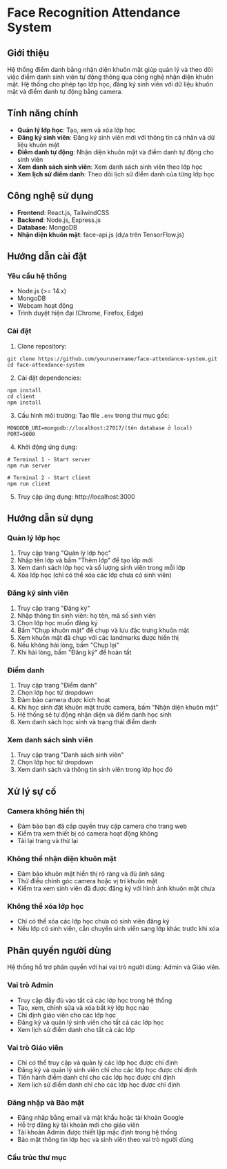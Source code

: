 # Face Recognition Attendance System

## Giới thiệu

Hệ thống điểm danh bằng nhận diện khuôn mặt giúp quản lý và theo dõi việc điểm danh sinh viên tự động thông qua công nghệ nhận diện khuôn mặt. Hệ thống cho phép tạo lớp học, đăng ký sinh viên với dữ liệu khuôn mặt và điểm danh tự động bằng camera.

## Tính năng chính

- **Quản lý lớp học**: Tạo, xem và xóa lớp học
- **Đăng ký sinh viên**: Đăng ký sinh viên mới với thông tin cá nhân và dữ liệu khuôn mặt
- **Điểm danh tự động**: Nhận diện khuôn mặt và điểm danh tự động cho sinh viên
- **Xem danh sách sinh viên**: Xem danh sách sinh viên theo lớp học
- **Xem lịch sử điểm danh**: Theo dõi lịch sử điểm danh của từng lớp học

## Công nghệ sử dụng

- **Frontend**: React.js, TailwindCSS
- **Backend**: Node.js, Express.js
- **Database**: MongoDB
- **Nhận diện khuôn mặt**: face-api.js (dựa trên TensorFlow.js)

## Hướng dẫn cài đặt

### Yêu cầu hệ thống

- Node.js (>= 14.x)
- MongoDB
- Webcam hoạt động
- Trình duyệt hiện đại (Chrome, Firefox, Edge)

### Cài đặt

1. Clone repository:

```
git clone https://github.com/yourusername/face-attendance-system.git
cd face-attendance-system
```

2. Cài đặt dependencies:

```
npm install
cd client
npm install
```

3. Cấu hình môi trường:
   Tạo file `.env` trong thư mục gốc:

```
MONGODB_URI=mongodb://localhost:27017/(tên database ở local)
PORT=5000
```

4. Khởi động ứng dụng:

```
# Terminal 1 - Start server
npm run server

# Terminal 2 - Start client
npm run client
```

5. Truy cập ứng dụng: http://localhost:3000

## Hướng dẫn sử dụng

### Quản lý lớp học

1. Truy cập trang "Quản lý lớp học"
2. Nhập tên lớp và bấm "Thêm lớp" để tạo lớp mới
3. Xem danh sách lớp học và số lượng sinh viên trong mỗi lớp
4. Xóa lớp học (chỉ có thể xóa các lớp chưa có sinh viên)

### Đăng ký sinh viên

1. Truy cập trang "Đăng ký"
2. Nhập thông tin sinh viên: họ tên, mã số sinh viên
3. Chọn lớp học muốn đăng ký
4. Bấm "Chụp khuôn mặt" để chụp và lưu đặc trưng khuôn mặt
5. Xem khuôn mặt đã chụp với các landmarks được hiển thị
6. Nếu không hài lòng, bấm "Chụp lại"
7. Khi hài lòng, bấm "Đăng ký" để hoàn tất

### Điểm danh

1. Truy cập trang "Điểm danh"
2. Chọn lớp học từ dropdown
3. Đảm bảo camera được kích hoạt
4. Khi học sinh đặt khuôn mặt trước camera, bấm "Nhận diện khuôn mặt"
5. Hệ thống sẽ tự động nhận diện và điểm danh học sinh
6. Xem danh sách học sinh và trạng thái điểm danh

### Xem danh sách sinh viên

1. Truy cập trang "Danh sách sinh viên"
2. Chọn lớp học từ dropdown
3. Xem danh sách và thông tin sinh viên trong lớp học đó

## Xử lý sự cố

### Camera không hiển thị

- Đảm bảo bạn đã cấp quyền truy cập camera cho trang web
- Kiểm tra xem thiết bị có camera hoạt động không
- Tải lại trang và thử lại

### Không thể nhận diện khuôn mặt

- Đảm bảo khuôn mặt hiển thị rõ ràng và đủ ánh sáng
- Thử điều chỉnh góc camera hoặc vị trí khuôn mặt
- Kiểm tra xem sinh viên đã được đăng ký với hình ảnh khuôn mặt chưa

### Không thể xóa lớp học

- Chỉ có thể xóa các lớp học chưa có sinh viên đăng ký
- Nếu lớp có sinh viên, cần chuyển sinh viên sang lớp khác trước khi xóa

## Phân quyền người dùng

Hệ thống hỗ trợ phân quyền với hai vai trò người dùng: Admin và Giáo viên.

### Vai trò Admin

- Truy cập đầy đủ vào tất cả các lớp học trong hệ thống
- Tạo, xem, chỉnh sửa và xóa bất kỳ lớp học nào
- Chỉ định giáo viên cho các lớp học
- Đăng ký và quản lý sinh viên cho tất cả các lớp học
- Xem lịch sử điểm danh cho tất cả các lớp

### Vai trò Giáo viên

- Chỉ có thể truy cập và quản lý các lớp học được chỉ định
- Đăng ký và quản lý sinh viên chỉ cho các lớp học được chỉ định
- Tiến hành điểm danh chỉ cho các lớp học được chỉ định
- Xem lịch sử điểm danh chỉ cho các lớp học được chỉ định

### Đăng nhập và Bảo mật

- Đăng nhập bằng email và mật khẩu hoặc tài khoản Google
- Hỗ trợ đăng ký tài khoản mới cho giáo viên
- Tài khoản Admin được thiết lập mặc định trong hệ thống
- Bảo mật thông tin lớp học và sinh viên theo vai trò người dùng

### Cấu trúc thư mục

```

```
